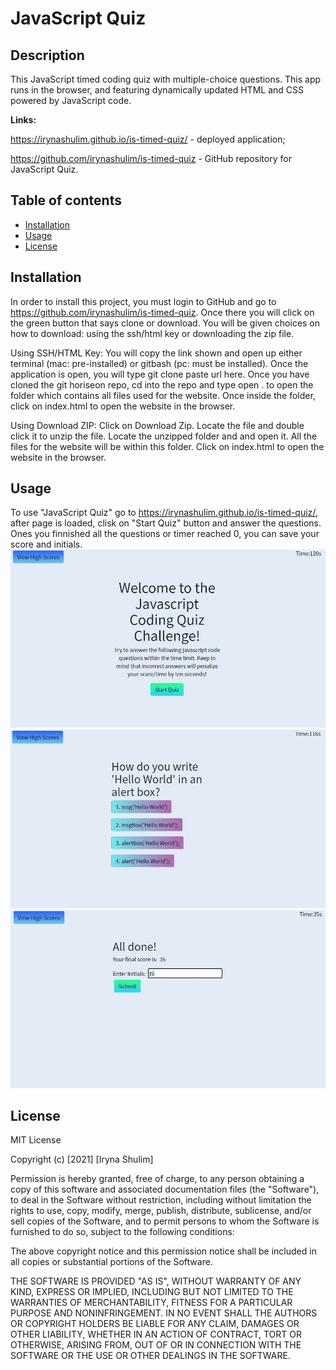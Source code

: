 # JavaScript Quiz
## Description
This JavaScript timed coding quiz with multiple-choice questions. This app runs in the browser, and featuring dynamically updated HTML and CSS powered by JavaScript code.

**Links:**

https://irynashulim.github.io/is-timed-quiz/ - deployed application;

https://github.com/irynashulim/is-timed-quiz - GitHub repository for JavaScript Quiz.

## Table of contents
* [Installation](#installation)
* [Usage](#usage)
* [License](#license)

## Installation
In order to install this project, you must login to GitHub and go to https://github.com/irynashulim/is-timed-quiz. Once there you will click on the green button that says clone or download. You will be given choices on how to download: using the ssh/html key or downloading the zip file.

Using SSH/HTML Key: You will copy the link shown and open up either terminal (mac: pre-installed) or gitbash (pc: must be installed). Once the application is open, you will type git clone paste url here. Once you have cloned the git horiseon repo, cd into the repo and type open . to open the folder which contains all files used for the website. Once inside the folder, click on index.html to open the website in the browser.

Using Download ZIP: Click on Download Zip. Locate the file and double click it to unzip the file. Locate the unzipped folder and and open it. All the files for the website will be within this folder. Click on index.html to open the website in the browser.
## Usage
To use "JavaScript Quiz" go to https://irynashulim.github.io/is-timed-quiz/, after page is loaded, clisk on "Start Quiz" button and answer the questions. Ones you finnished all the questions or timer reached 0, you can save your score and initials.
![screenshot of JavaScript Quiz web-page](/assets/images/screenshot-1.JPG)
![screenshot of JavaScript Quiz web-page](/assets/images/screenshot-2.JPG)
![screenshot of JavaScript Quiz web-page](/assets/images/screenshot-3.JPG)
## License
MIT License

Copyright (c) [2021] [Iryna Shulim]

Permission is hereby granted, free of charge, to any person obtaining a copy
of this software and associated documentation files (the "Software"), to deal
in the Software without restriction, including without limitation the rights
to use, copy, modify, merge, publish, distribute, sublicense, and/or sell
copies of the Software, and to permit persons to whom the Software is
furnished to do so, subject to the following conditions:

The above copyright notice and this permission notice shall be included in all
copies or substantial portions of the Software.

THE SOFTWARE IS PROVIDED "AS IS", WITHOUT WARRANTY OF ANY KIND, EXPRESS OR
IMPLIED, INCLUDING BUT NOT LIMITED TO THE WARRANTIES OF MERCHANTABILITY,
FITNESS FOR A PARTICULAR PURPOSE AND NONINFRINGEMENT. IN NO EVENT SHALL THE
AUTHORS OR COPYRIGHT HOLDERS BE LIABLE FOR ANY CLAIM, DAMAGES OR OTHER
LIABILITY, WHETHER IN AN ACTION OF CONTRACT, TORT OR OTHERWISE, ARISING FROM,
OUT OF OR IN CONNECTION WITH THE SOFTWARE OR THE USE OR OTHER DEALINGS IN THE
SOFTWARE.
